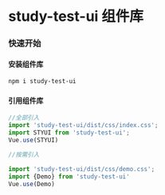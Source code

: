 # study-test-ui 组件库

### 快速开始

#### 安装组件库
```bash
npm i study-test-ui
```

#### 引用组件库

```javascript
//全部引入
import 'study-test-ui/dist/css/index.css';
import STYUI from 'study-test-ui';
Vue.use(STYUI)

//按需引入

import 'study-test-ui/dist/css/demo.css';
import {Demo} from 'study-test-ui'
Vue.use(Demo)

```


